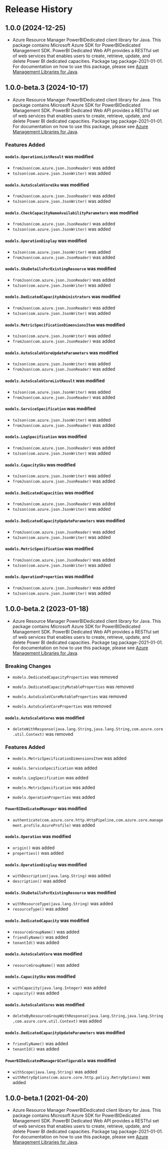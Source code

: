 # Release History

## 1.0.0 (2024-12-25)

- Azure Resource Manager PowerBIDedicated client library for Java. This package contains Microsoft Azure SDK for PowerBIDedicated Management SDK. PowerBI Dedicated Web API provides a RESTful set of web services that enables users to create, retrieve, update, and delete Power BI dedicated capacities. Package tag package-2021-01-01. For documentation on how to use this package, please see [Azure Management Libraries for Java](https://aka.ms/azsdk/java/mgmt).

## 1.0.0-beta.3 (2024-10-17)

- Azure Resource Manager PowerBIDedicated client library for Java. This package contains Microsoft Azure SDK for PowerBIDedicated Management SDK. PowerBI Dedicated Web API provides a RESTful set of web services that enables users to create, retrieve, update, and delete Power BI dedicated capacities. Package tag package-2021-01-01. For documentation on how to use this package, please see [Azure Management Libraries for Java](https://aka.ms/azsdk/java/mgmt).

### Features Added

#### `models.OperationListResult` was modified

* `fromJson(com.azure.json.JsonReader)` was added
* `toJson(com.azure.json.JsonWriter)` was added

#### `models.AutoScaleVCoreSku` was modified

* `fromJson(com.azure.json.JsonReader)` was added
* `toJson(com.azure.json.JsonWriter)` was added

#### `models.CheckCapacityNameAvailabilityParameters` was modified

* `fromJson(com.azure.json.JsonReader)` was added
* `toJson(com.azure.json.JsonWriter)` was added

#### `models.OperationDisplay` was modified

* `toJson(com.azure.json.JsonWriter)` was added
* `fromJson(com.azure.json.JsonReader)` was added

#### `models.SkuDetailsForExistingResource` was modified

* `fromJson(com.azure.json.JsonReader)` was added
* `toJson(com.azure.json.JsonWriter)` was added

#### `models.DedicatedCapacityAdministrators` was modified

* `fromJson(com.azure.json.JsonReader)` was added
* `toJson(com.azure.json.JsonWriter)` was added

#### `models.MetricSpecificationDimensionsItem` was modified

* `toJson(com.azure.json.JsonWriter)` was added
* `fromJson(com.azure.json.JsonReader)` was added

#### `models.AutoScaleVCoreUpdateParameters` was modified

* `toJson(com.azure.json.JsonWriter)` was added
* `fromJson(com.azure.json.JsonReader)` was added

#### `models.AutoScaleVCoreListResult` was modified

* `toJson(com.azure.json.JsonWriter)` was added
* `fromJson(com.azure.json.JsonReader)` was added

#### `models.ServiceSpecification` was modified

* `toJson(com.azure.json.JsonWriter)` was added
* `fromJson(com.azure.json.JsonReader)` was added

#### `models.LogSpecification` was modified

* `fromJson(com.azure.json.JsonReader)` was added
* `toJson(com.azure.json.JsonWriter)` was added

#### `models.CapacitySku` was modified

* `toJson(com.azure.json.JsonWriter)` was added
* `fromJson(com.azure.json.JsonReader)` was added

#### `models.DedicatedCapacities` was modified

* `fromJson(com.azure.json.JsonReader)` was added
* `toJson(com.azure.json.JsonWriter)` was added

#### `models.DedicatedCapacityUpdateParameters` was modified

* `fromJson(com.azure.json.JsonReader)` was added
* `toJson(com.azure.json.JsonWriter)` was added

#### `models.MetricSpecification` was modified

* `fromJson(com.azure.json.JsonReader)` was added
* `toJson(com.azure.json.JsonWriter)` was added

#### `models.OperationProperties` was modified

* `fromJson(com.azure.json.JsonReader)` was added
* `toJson(com.azure.json.JsonWriter)` was added

## 1.0.0-beta.2 (2023-01-18)

- Azure Resource Manager PowerBIDedicated client library for Java. This package contains Microsoft Azure SDK for PowerBIDedicated Management SDK. PowerBI Dedicated Web API provides a RESTful set of web services that enables users to create, retrieve, update, and delete Power BI dedicated capacities. Package tag package-2021-01-01. For documentation on how to use this package, please see [Azure Management Libraries for Java](https://aka.ms/azsdk/java/mgmt).

### Breaking Changes

* `models.DedicatedCapacityProperties` was removed

* `models.DedicatedCapacityMutableProperties` was removed

* `models.AutoScaleVCoreMutableProperties` was removed

* `models.AutoScaleVCoreProperties` was removed

#### `models.AutoScaleVCores` was modified

* `deleteWithResponse(java.lang.String,java.lang.String,com.azure.core.util.Context)` was removed

### Features Added

* `models.MetricSpecificationDimensionsItem` was added

* `models.ServiceSpecification` was added

* `models.LogSpecification` was added

* `models.MetricSpecification` was added

* `models.OperationProperties` was added

#### `PowerBIDedicatedManager` was modified

* `authenticate(com.azure.core.http.HttpPipeline,com.azure.core.management.profile.AzureProfile)` was added

#### `models.Operation` was modified

* `origin()` was added
* `properties()` was added

#### `models.OperationDisplay` was modified

* `withDescription(java.lang.String)` was added
* `description()` was added

#### `models.SkuDetailsForExistingResource` was modified

* `withResourceType(java.lang.String)` was added
* `resourceType()` was added

#### `models.DedicatedCapacity` was modified

* `resourceGroupName()` was added
* `friendlyName()` was added
* `tenantId()` was added

#### `models.AutoScaleVCore` was modified

* `resourceGroupName()` was added

#### `models.CapacitySku` was modified

* `withCapacity(java.lang.Integer)` was added
* `capacity()` was added

#### `models.AutoScaleVCores` was modified

* `deleteByResourceGroupWithResponse(java.lang.String,java.lang.String,com.azure.core.util.Context)` was added

#### `models.DedicatedCapacityUpdateParameters` was modified

* `friendlyName()` was added
* `tenantId()` was added

#### `PowerBIDedicatedManager$Configurable` was modified

* `withScope(java.lang.String)` was added
* `withRetryOptions(com.azure.core.http.policy.RetryOptions)` was added

## 1.0.0-beta.1 (2021-04-20)

- Azure Resource Manager PowerBIDedicated client library for Java. This package contains Microsoft Azure SDK for PowerBIDedicated Management SDK. PowerBI Dedicated Web API provides a RESTful set of web services that enables users to create, retrieve, update, and delete Power BI dedicated capacities. Package tag package-2021-01-01. For documentation on how to use this package, please see [Azure Management Libraries for Java](https://aka.ms/azsdk/java/mgmt).
